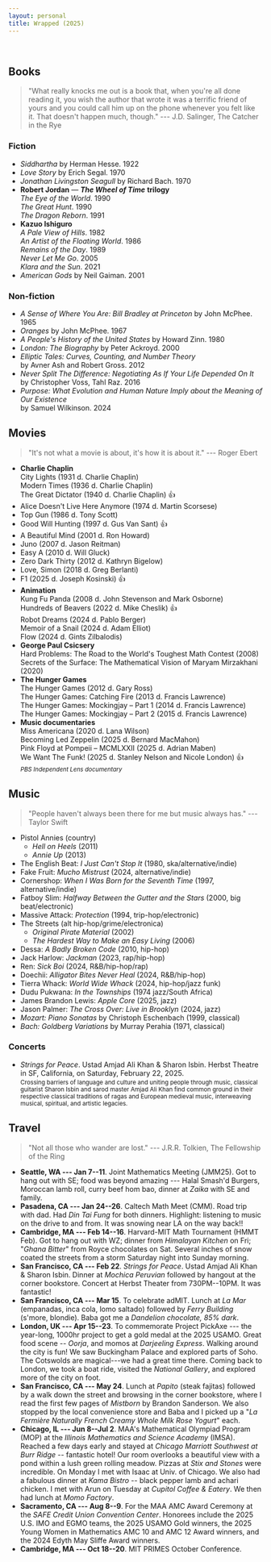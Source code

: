 ```yaml
---
layout: personal
title: Wrapped (2025)
---
```

<br>

## Books

> "What really knocks me out is a book that, when you're all done reading it, you wish the author that wrote it was a terrific friend of yours and you could call him up on the phone whenever you felt like it. That doesn't happen much, though." --- J.D. Salinger, The Catcher in the Rye

### Fiction
- *Siddhartha* by Herman Hesse. 1922
- *Love Story* by Erich Segal. 1970
- *Jonathan Livingston Seagull* by Richard Bach. 1970
- **Robert Jordan** &mdash; ***The Wheel of Time*** **trilogy**  <br>
  *The Eye of the World*. 1990 <br>
  *The Great Hunt*. 1990 <br>
  *The Dragon Reborn*. 1991
- **Kazuo Ishiguro** <br>
  *A Pale View of Hills*. 1982 <br>
  *An Artist of the Floating World*. 1986 <br>
  *Remains of the Day*. 1989 <br>
  *Never Let Me Go*. 2005 <br>
  *Klara and the Sun*. 2021
- *American Gods* by Neil Gaiman. 2001

### Non-fiction
- *A Sense of Where You Are: Bill Bradley at Princeton* by John McPhee. 1965
- *Oranges* by John McPhee. 1967
- *A People's History of the United States* by Howard Zinn. 1980
- *London: The Biography* by Peter Ackroyd. 2000
- *Elliptic Tales: Curves, Counting, and Number Theory* <br> by Avner Ash and Robert Gross. 2012
- *Never Split The Difference: Negotiating As If Your Life Depended On It* <br> by Christopher Voss, Tahl Raz. 2016
- *Purpose: What Evolution and Human Nature Imply about the Meaning of Our Existence* <br> by Samuel Wilkinson. 2024

## Movies

> "It's not what a movie is about, it's how it is about it." --- Roger Ebert 

- **Charlie Chaplin** <br>
  City Lights (1931 d. Charlie Chaplin) <br>
  Modern Times (1936 d. Charlie Chaplin) <br>
  The Great Dictator (1940 d. Charlie Chaplin)  👍
- Alice Doesn't Live Here Anymore (1974 d. Martin Scorsese)
- Top Gun (1986 d. Tony Scott)
- Good Will Hunting (1997 d. Gus Van Sant)  👍
- A Beautiful Mind (2001 d. Ron Howard)
- Juno (2007 d. Jason Reitman)
- Easy A (2010 d. Will Gluck)
- Zero Dark Thirty (2012 d. Kathryn Bigelow)
- Love, Simon (2018 d. Greg Berlanti)
- F1 (2025 d. Joseph Kosinski)  👍
- **Animation** <br>
  Kung Fu Panda (2008 d. John Stevenson and Mark Osborne) <br>
  Hundreds of Beavers (2022 d. Mike Cheslik) 👍  <br>
  Robot Dreams (2024 d. Pablo Berger) <br>
  Memoir of a Snail (2024 d. Adam Elliot) <br>
  Flow (2024 d. Gints Zilbalodis) <br>
- **George Paul Csicsery** <br>
  Hard Problems: The Road to the World's Toughest Math Contest (2008) <br>
  Secrets of the Surface: The Mathematical Vision of Maryam Mirzakhani (2020)
- **The Hunger Games** <br>
  The Hunger Games (2012 d. Gary Ross) <br>
  The Hunger Games: Catching Fire (2013 d. Francis Lawrence) <br>
  The Hunger Games: Mockingjay – Part 1 (2014 d. Francis Lawrence) <br>
  The Hunger Games: Mockingjay – Part 2 (2015 d. Francis Lawrence)
- **Music documentaries** <br>
  Miss Americana (2020 d. Lana Wilson) <br>
  Becoming Led Zeppelin (2025 d. Bernard MacMahon) <br>
  Pink Floyd at Pompeii – MCMLXXII (2025 d. Adrian Maben) <br>
  We Want The Funk! (2025 d. Stanley Nelson and Nicole London) 👍 <br> <small>_PBS Independent Lens documentary_</small>



## Music 

> "People haven't always been there for me but music always has." --- Taylor Swift

- Pistol Annies (country)
  - *Hell on Heels* (2011)
  - *Annie Up* (2013) 
- The English Beat: *I Just Can't Stop It* (1980, ska/alternative/indie)
- Fake Fruit: *Mucho Mistrust* (2024, alternative/indie)
- Cornershop: *When I Was Born for the Seventh Time* (1997, alternative/indie)
- Fatboy Slim: *Halfway Between the Gutter and the Stars*  (2000, big beat/electronic)
- Massive Attack: *Protection* (1994, trip-hop/electronic)
- The Streets (alt hip-hop/grime/electronica)
  - *Original Pirate Material* (2002)
  - *The Hardest Way to Make an Easy Living* (2006)
- Dessa: *A Badly Broken Code* (2010, hip-hop)
- Jack Harlow: *Jackman* (2023, rap/hip-hop)
- Ren: *Sick Boi* (2024, R&B/hip-hop/rap)
- Doechii: *Alligator Bites Never Heal* (2024, R&B/hip-hop)
- Tierra Whack: *World Wide Whack* (2024, hip-hop/jazz funk)
- Dudu Pukwana: *In the Townships* (1974 jazz/South Africa)
- James Brandon Lewis: *Apple Core* (2025, jazz)
- Jason Palmer: _The Cross Over: Live in Brooklyn_ (2024, jazz)
- *Mozart: Piano Sonatas* by Christoph Eschenbach (1999, classical)
- *Bach: Goldberg Variations* by Murray Perahia (1971, classical)
  

### Concerts

- *Strings for Peace*. Ustad Amjad Ali Khan & Sharon Isbin. Herbst Theatre in SF, California, on Saturday, February 22, 2025. <br> <small>Crossing barriers of language and culture and uniting people through music, classical guitarist Sharon Isbin and sarod master Amjad Ali Khan find common ground in their respective classical traditions of ragas and European medieval music, interweaving musical, spiritual, and artistic legacies.</small>


## Travel

> "Not all those who wander are lost." --- J.R.R. Tolkien, The Fellowship of the Ring

- **Seattle, WA --- Jan 7--11**. Joint Mathematics Meeting (JMM25). Got to hang out with SE; food was beyond amazing --- Halal Smash'd Burgers, Moroccan lamb roll, curry beef hom bao, dinner at *Zaika* with SE and family.
- **Pasadena, CA --- Jan 24--26**. Caltech Math Meet (CMM). Road trip with dad. Had *Din Tai Fung* for both dinners. Highlight: listening to music on the drive to and from. It was snowing near LA on the way back!!
- **Cambridge, MA --- Feb 14--16**. Harvard-MIT Math Tournament (HMMT Feb). Got to hang out with WZ; dinner from *Himalayan Kitchen* on Fri; "*Ghana Bitter*" from Royce chocolates on Sat. Several inches of snow coated the streets from a storm Saturday night into Sunday morning.
- **San Francisco, CA --- Feb 22**. *Strings for Peace*. Ustad Amjad Ali Khan & Sharon Isbin. Dinner at *Mochica Peruvian* followed by hangout at the corner bookstore. Concert at Herbst Theater from 730PM--10PM. It was fantastic!
- **San Francisco, CA --- Mar 15**. To celebrate adMIT. Lunch at *La Mar* (empanadas, inca cola, lomo saltado) followed by _Ferry Building_ (s'more, blondie). Baba got me a *Dandelion chocolate, 85% dark*.
- **London, UK --- Apr 15--23**. To commemorate Project PickAxe --- the year-long, 1000hr project to get a gold medal at the 2025 USAMO. Great food scene -- _Oorja_, and momos at _Darjeeling Express_. Walking around the city is fun! We saw Buckingham Palace and explored parts of Soho. The Cotswolds are magical---we had a great time there. Coming back to London, we took a boat ride, visited the _National Gallery_, and explored more of the city on foot.
- **San Francisco, CA --- May 24**. Lunch at *Papito* (steak fajitas) followed by a walk down the street and browsing in the corner bookstore, where I read the first few pages of *Mistborn* by Brandon Sanderson. We also stopped by the local convenience store and Baba and I picked up a "*La Fermière Naturally French Creamy Whole Milk Rose Yogurt*" each.  
- **Chicago, IL --- Jun 8--Jul 2**. MAA's Mathematical Olympiad Program (MOP) at the *Illinois Mathematics and Science Academy* (IMSA). Reached a few days early and stayed at *Chicago Marriott Southwest at Burr Ridge* -- fantastic hotel! Our room overlooks a beautiful view with a pond within a lush green rolling meadow. Pizzas at _Stix and Stones_ were incredible. On Monday I met with Isaac at Univ. of Chicago. We also had a fabulous dinner at *Kama Bistro* -- black pepper lamb and achari chicken. I met with Arun on Tuesday at *Cupitol Coffee & Eatery*. We then had lunch at *Momo Factory*.
- **Sacramento, CA --- Aug 8--9**. For the MAA AMC Award Ceremony at the *SAFE Credit Union Convention Center*. Honorees include the 2025 U.S. IMO and EGMO teams, the 2025 USAMO Gold winners, the 2025 Young Women in Mathematics AMC 10 and AMC 12 Award winners, and the 2024 Edyth May Sliffe Award winners.
- **Cambridge, MA --- Oct 18--20**. MIT PRIMES October Conference.
